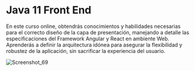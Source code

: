 # Java 11 Front End
En este curso online, obtendrás conocimientos y habilidades necesarias para el correcto diseño de la capa de presentación, manejando a detalle las especificaciones del Framework Angular y React en ambiente Web. Aprenderás a definir la arquitectura idónea para asegurar la flexibilidad y robustez de la aplicación, sin sacrificar la experiencia del usuario.

![Screenshot_69](https://user-images.githubusercontent.com/24864482/175085316-ef5f6f80-fbd2-4c36-881a-cd10dbf7958a.png)
